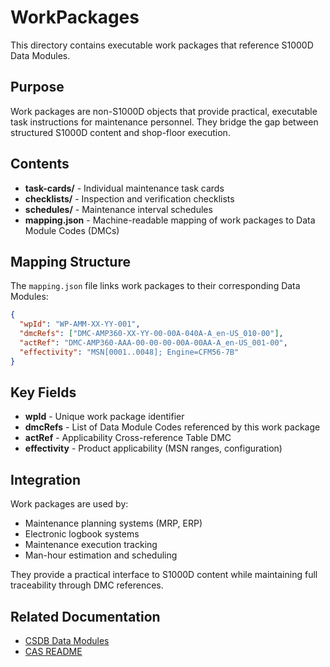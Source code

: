 # WorkPackages

This directory contains executable work packages that reference S1000D Data Modules.

## Purpose

Work packages are non-S1000D objects that provide practical, executable task instructions for maintenance personnel. They bridge the gap between structured S1000D content and shop-floor execution.

## Contents

- **task-cards/** - Individual maintenance task cards
- **checklists/** - Inspection and verification checklists
- **schedules/** - Maintenance interval schedules
- **mapping.json** - Machine-readable mapping of work packages to Data Module Codes (DMCs)

## Mapping Structure

The `mapping.json` file links work packages to their corresponding Data Modules:

```json
{
  "wpId": "WP-AMM-XX-YY-001",
  "dmcRefs": ["DMC-AMP360-XX-YY-00-00A-040A-A_en-US_010-00"],
  "actRef": "DMC-AMP360-AAA-00-00-00-00A-00AA-A_en-US_001-00",
  "effectivity": "MSN[0001..0048]; Engine=CFM56-7B"
}
```

## Key Fields

- **wpId** - Unique work package identifier
- **dmcRefs** - List of Data Module Codes referenced by this work package
- **actRef** - Applicability Cross-reference Table DMC
- **effectivity** - Product applicability (MSN ranges, configuration)

## Integration

Work packages are used by:
- Maintenance planning systems (MRP, ERP)
- Electronic logbook systems
- Maintenance execution tracking
- Man-hour estimation and scheduling

They provide a practical interface to S1000D content while maintaining full traceability through DMC references.

## Related Documentation

- [CSDB Data Modules](../CSDB/DataModules/)
- [CAS README](../README.md)

